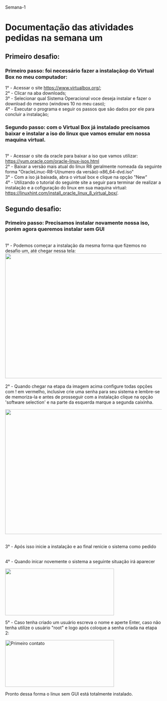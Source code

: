 Semana-1
# Documentação das atividades pedidas na semana um
## Primeiro desafio:
### Primeiro passo: foi necessário fazer a instalaçãop do Virtual Box no meu computador:
1° - Acessar o site https://www.virtualbox.org/;
<br>2° - Clicar na aba downloads;
<br>3° - Selecionar qual Sistema Operacional voce deseja instalar e fazer o download do mesmo (windows 10 no meu caso);
<br>4° - Executar o programa e seguir os passos que são dados por ele para concluir a instalação;

### Segundo passo: com o Virtual Box já instalado precisamos baixar e instalar a iso do linux que vamos emular em nossa maquina virtual.
    
<br>1° - Acessar o site da oracle para baixar a iso que vamos utilizar: https://yum.oracle.com/oracle-linux-isos.html
<br>2° - Baixar a versão mais atual do linux R8 geralmente nomeada da seguinte forma "OracleLinuc-R8-U(numero da versão)-x86_64-dvd.iso"
<br>3° - Com a iso já baixada, abra o virtual box e clique na opção "New"
<br>4° - Utilizando o tutorial do seguinte site a seguir para terminar de realizar a instalação  e a cofiguração do linux em sua maquina virtual: https://linuxhint.com/install_oracle_linux_8_virtual_box/.


## Segundo desafio:
### Primeiro passo: Precisamos instalar novamente nossa iso, porém agora queremos instalar sem GUI
<br>1° - Podemos começar a instalação da mesma forma que fizemos no desafio um, até chegar nessa tela:
<img src="https://linuxhint.com/wp-content/uploads/2020/12/image36-3.png" alt="" width="650" height="400"><br>
<br>2° - Quando chegar na etapa da imagem acima configure todas opções com ! em vermelho, inclusive crie uma senha para seu sistema e lembre-se de memoriza-la e antes de prosseguir com a instalação clique na opção 'software selection' e na parte da esquerda marque a segunda caixinha.

<img src="https://cdn.discordapp.com/attachments/468548236127502359/1163907571288125562/Screenshot_1.png?ex=65414865&is=652ed365&hm=ecb25627d4e182a1aa2bbd2588a99234bf257b278d9ea98cc6fd83ddd58c3092&" alt="" width="650" height="400"><br>


<br>3° - Após isso inicie a instalação e ao final renicie o sistema como pedido

<br>4° - Quando inicar novemente o sistema a seguinte situação irá aparecer

<img src="https://cdn.discordapp.com/attachments/468548236127502359/1163907529433157723/carbon_3.png?ex=6541485b&is=652ed35b&hm=1675d27d1b732bb78ef59bd6449141b021f8c9ea08efbec896765167cca07510&" alt="" width="350" height="150"><br>

5° - Caso tenha criado um usuário escreva o nome e aperte Enter, caso não tenha utilize o usuário "root" e logo após coloque a senha criada na etapa 2:

<img src="[https://github.com/NatanGPS/Semana-1/assets/94939074/566d5269-df71-4645-9fc1-2bf4dff97a6f](https://cdn.discordapp.com/attachments/468548236127502359/1163907511464775840/carbon_4.png?ex=65414857&is=652ed357&hm=bd13ab8fb73d3b1fc189b54250943404bfa5986be21ba1a76a5add1d1ba1e60d&)https://cdn.discordapp.com/attachments/468548236127502359/1163907511464775840/carbon_4.png?ex=65414857&is=652ed357&hm=bd13ab8fb73d3b1fc189b54250943404bfa5986be21ba1a76a5add1d1ba1e60d&" alt="Primeiro contato" width="350" height="150"><br>


Pronto dessa forma o linux sem GUI está totalmente instalado.



